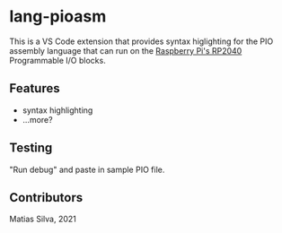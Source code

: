 # lang-pioasm

This is a VS Code extension that provides syntax higlighting for the PIO assembly language that can run on the [Raspberry Pi's RP2040](https://datasheets.raspberrypi.org/rp2040/rp2040-datasheet.pdf) Programmable I/O blocks.

## Features

* syntax highlighting
* ...more?

## Testing

"Run debug" and paste in sample PIO file.

## Contributors

Matias Silva, 2021
